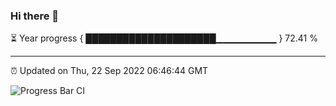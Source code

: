 ### Hi there 👋

⏳ Year progress { █████████████████████▁▁▁▁▁▁▁▁▁ } 72.41 %

---

⏰ Updated on Thu, 22 Sep 2022 06:46:44 GMT

![Progress Bar CI](https://github.com/liununu/liununu/workflows/Progress%20Bar%20CI/badge.svg)
